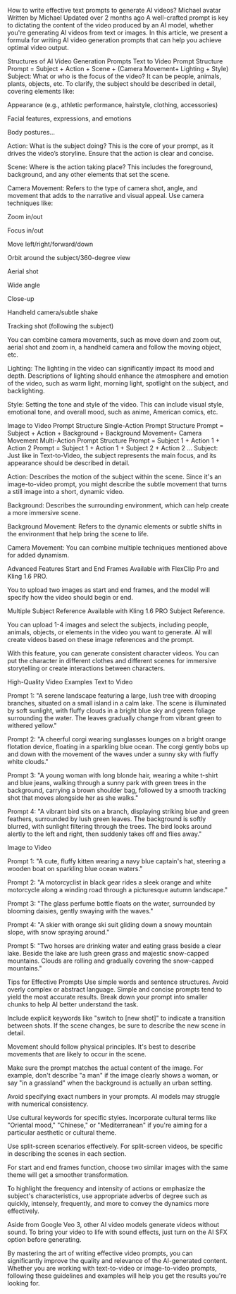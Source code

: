 How to write effective text prompts to generate AI videos?
Michael avatar
Written by Michael
Updated over 2 months ago
 A well-crafted prompt is key to dictating the content of the video produced by an AI model, whether you're generating AI videos from text or images. In this article, we present a formula for writing AI video generation prompts that can help you achieve optimal video output.

 

Structures of AI Video Generation Prompts
Text to Video Prompt Structure
Prompt = Subject + Action + Scene + (Camera Movement+ Lighting + Style)
Subject: What or who is the focus of the video? It can be people, animals, plants, objects, etc. To clarify, the subject should be described in detail, covering elements like:

Appearance (e.g., athletic performance, hairstyle, clothing, accessories)

Facial features, expressions, and emotions

Body postures... 

Action: What is the subject doing? This is the core of your prompt, as it drives the video’s storyline. Ensure that the action is clear and concise.

 

Scene: Where is the action taking place? This includes the foreground, background, and any other elements that set the scene. 

 

Camera Movement: Refers to the type of camera shot, angle, and movement that adds to the narrative and visual appeal. Use camera techniques like:

Zoom in/out

Focus in/out

Move left/right/forward/down

Orbit around the subject/360-degree view

Aerial shot

Wide angle

Close-up   

Handheld camera/subtle shake

Tracking shot (following the subject)

You can combine camera movements, such as move down and zoom out, aerial shot and zoom in, a handheld camera and follow the moving object, etc.

 

Lighting: The lighting in the video can significantly impact its mood and depth. Descriptions of lighting should enhance the atmosphere and emotion of the video, such as warm light, morning light, spotlight on the subject, and backlighting.

 

Style: Setting the tone and style of the video. This can include visual style, emotional tone, and overall mood, such as anime, American comics, etc.

 

Image to Video Prompt Structure
Single-Action Prompt Structure
Prompt = Subject + Action + Background + Background Movement+ Camera Movement
Multi-Action Prompt Structure
Prompt = Subject 1 + Action 1 + Action 2
Prompt = Subject 1 + Action 1 + Subject 2 + Action 2 ...
Subject: Just like in Text-to-Video, the subject represents the main focus, and its appearance should be described in detail.

 

Action: Describes the motion of the subject within the scene. Since it's an image-to-video prompt, you might describe the subtle movement that turns a still image into a short, dynamic video.

 

Background: Describes the surrounding environment, which can help create a more immersive scene.

 

Background Movement: Refers to the dynamic elements or subtle shifts in the environment that help bring the scene to life.

 

Camera Movement: You can combine multiple techniques mentioned above for added dynamism.

 

Advanced Features
Start and End Frames
Available with FlexClip Pro and Kling 1.6 PRO.

 

You to upload two images as start and end frames, and the model will specify how the video should begin or end.

 

Multiple Subject Reference
Available with Kling 1.6 PRO Subject Reference.

 

You can upload 1-4 images and select the subjects, including people, animals, objects, or elements in the video you want to generate. AI will create videos based on these image references and the prompt.

 

With this feature, you can generate consistent character videos. You can put the character in different clothes and different scenes for immersive storytelling or create interactions between characters.

 

High-Quality Video Examples
Text to Video

 Prompt 1: "A serene landscape featuring a large, lush tree with drooping branches, situated on a small island in a calm lake. The scene is illuminated by soft sunlight, with fluffy clouds in a bright blue sky and green foliage surrounding the water. The leaves gradually change  from vibrant green to withered yellow."

 


Prompt 2: "A cheerful corgi wearing sunglasses lounges on a bright orange flotation device, floating in a sparkling blue ocean. The corgi gently bobs up and down with the movement of the waves under a sunny sky with fluffy white clouds."

 


Prompt 3: "A young woman with long blonde hair, wearing a white t-shirt and blue jeans, walking through a sunny park with green trees in the background, carrying a brown shoulder bag, followed by a smooth tracking shot that moves alongside her as she walks."

 


Prompt 4: "A vibrant bird sits on a branch, displaying striking blue and green feathers, surrounded by lush green leaves. The background is softly blurred, with sunlight filtering through the trees. The bird looks around alertly to the left and right, then suddenly takes off and flies away."

 

Image to Video

Prompt 1: "A cute, fluffy kitten wearing a navy blue captain's hat, steering a wooden boat on sparkling blue ocean waters."

 


Prompt 2: "A motorcyclist in black gear rides a sleek orange and white motorcycle along a winding road through a picturesque autumn landscape."

 


Prompt 3: "The glass perfume bottle floats on the water, surrounded by blooming daisies, gently swaying with the waves."

 


Prompt 4: "A skier with orange ski suit gliding down a snowy mountain slope, with snow spraying around."

 


Prompt 5: "Two horses are drinking water and eating grass beside a clear lake. Beside the lake are lush green grass and majestic snow-capped mountains. Clouds are rolling and gradually covering the snow-capped mountains."

 

Tips for Effective Prompts
Use simple words and sentence structures. Avoid overly complex or abstract language. Simple and concise prompts tend to yield the most accurate results. Break down your prompt into smaller chunks to help AI better understand the task.

Include explicit keywords like "switch to [new shot]" to indicate a transition between shots. If the scene changes, be sure to describe the new scene in detail.

Movement should follow physical principles. It's best to describe movements that are likely to occur in the scene.

Make sure the prompt matches the actual content of the image. For example, don't describe "a man" if the image clearly shows a woman, or say "in a grassland" when the background is actually an urban setting.

Avoid specifying exact numbers in your prompts. AI models may struggle with numerical consistency.

Use cultural keywords for specific styles. Incorporate cultural terms like "Oriental mood," "Chinese," or "Mediterranean" if you're aiming for a particular aesthetic or cultural theme.

Use split-screen scenarios effectively. For split-screen videos, be specific in describing the scenes in each section.

For start and end frames function, choose two similar images with the same theme will get a smoother transformation. 

To highlight the frequency and intensity of actions or emphasize the subject's characteristics, use appropriate adverbs of degree such as quickly, intensely, frequently, and more to convey the dynamics more effectively.

Aside from Google Veo 3, other AI video models generate videos without sound. To bring your video to life with sound effects, just turn on the AI SFX option before generating.

By mastering the art of writing effective video prompts, you can significantly improve the quality and relevance of the AI-generated content. Whether you are working with text-to-video or image-to-video prompts, following these guidelines and examples will help you get the results you're looking for.